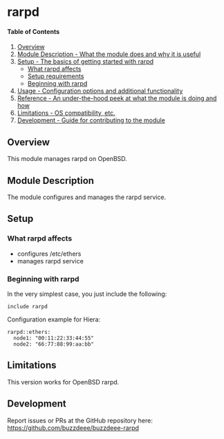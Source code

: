 # rarpd

#### Table of Contents

1. [Overview](#overview)
2. [Module Description - What the module does and why it is useful](#module-description)
3. [Setup - The basics of getting started with rarpd](#setup)
    * [What rarpd affects](#what-rarpd-affects)
    * [Setup requirements](#setup-requirements)
    * [Beginning with rarpd](#beginning-with-rarpd)
4. [Usage - Configuration options and additional functionality](#usage)
5. [Reference - An under-the-hood peek at what the module is doing and how](#reference)
5. [Limitations - OS compatibility, etc.](#limitations)
6. [Development - Guide for contributing to the module](#development)

## Overview

This module manages rarpd on OpenBSD.

## Module Description

The module configures and manages the rarpd service.

## Setup

### What rarpd affects

* configures /etc/ethers
* manages rarpd service

### Beginning with rarpd

In the very simplest case, you just include the following:

```
include rarpd
```

Configuration example for Hiera:

```
rarpd::ethers:
  node1: "00:11:22:33:44:55"
  node2: "66:77:88:99:aa:bb"
```

## Limitations

This version works for OpenBSD rarpd.

## Development

Report issues or PRs at the GitHub repository here: https://github.com/buzzdeee/buzzdeee-rarpd

